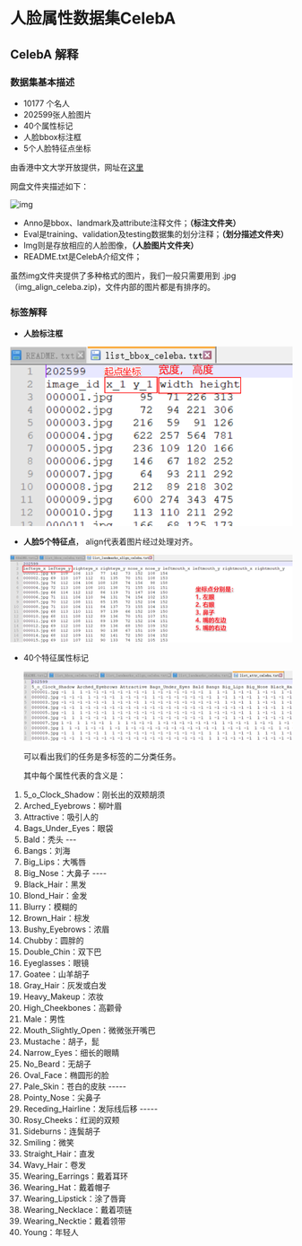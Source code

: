 # 人脸属性数据集CelebA

## CelebA 解释

### 数据集基本描述

* 10177 个名人
* 202599张人脸图片
* 40个属性标记
* 人脸bbox标注框
* 5个人脸特征点坐标 

由香港中文大学开放提供，网址在[这里](http://mmlab.ie.cuhk.edu.hk/projects/CelebA.html)



网盘文件夹描述如下：

![img](https://pic1.zhimg.com/80/v2-e5546e983a24e0e846f11de439068c64_hd.jpg)

* Anno是bbox、landmark及attribute注释文件；**（标注文件夹）**
* Eval是training、validation及testing数据集的划分注释；**（划分描述文件夹）**
* Img则是存放相应的人脸图像，**（人脸图片文件夹）**
* README.txt是CelebA介绍文件；



虽然img文件夹提供了多种格式的图片，我们一般只需要用到 .jpg（img_align_celeba.zip)，文件内部的图片都是有排序的。



### 标签解释



* **人脸标注框**

![](https://raw.githubusercontent.com/JoshuaQYH/blogImage/master/img/20190309145245.png)



 

* **人脸5个特征点**， align代表着图片经过处理对齐。

![](https://raw.githubusercontent.com/JoshuaQYH/blogImage/master/img/20190309145516.png)





* 40个特征属性标记

  ![](https://raw.githubusercontent.com/JoshuaQYH/blogImage/master/img/20190309150157.png)

  可以看出我们的任务是多标签的二分类任务。

  其中每个属性代表的含义是：

1. 5_o_Clock_Shadow：刚长出的双颊胡须
2. Arched_Eyebrows：柳叶眉
3. Attractive：吸引人的
4. Bags_Under_Eyes：眼袋
5. Bald：秃头  ---
6. Bangs：刘海
7. Big_Lips：大嘴唇
8. Big_Nose：大鼻子 ----
9. Black_Hair：黑发
10. Blond_Hair：金发
11. Blurry：模糊的
12. Brown_Hair：棕发
13. Bushy_Eyebrows：浓眉
14. Chubby：圆胖的
15. Double_Chin：双下巴
16. Eyeglasses：眼镜
17. Goatee：山羊胡子
18. Gray_Hair：灰发或白发
19. Heavy_Makeup：浓妆
20. High_Cheekbones：高颧骨
21. Male：男性
22. Mouth_Slightly_Open：微微张开嘴巴
23. Mustache：胡子，髭
24. Narrow_Eyes：细长的眼睛
25. No_Beard：无胡子
26. Oval_Face：椭圆形的脸
27. Pale_Skin：苍白的皮肤 -----
28. Pointy_Nose：尖鼻子
29. Receding_Hairline：发际线后移 -----
30. Rosy_Cheeks：红润的双颊
31. Sideburns：连鬓胡子
32. Smiling：微笑
33. Straight_Hair：直发
34. Wavy_Hair：卷发
35. Wearing_Earrings：戴着耳环
36. Wearing_Hat：戴着帽子
37. Wearing_Lipstick：涂了唇膏
38. Wearing_Necklace：戴着项链
39. Wearing_Necktie：戴着领带
40. Young：年轻人

